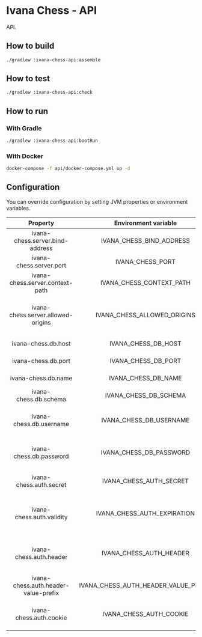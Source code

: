 # Ivana Chess - API

API.

## How to build

```bash
./gradlew :ivana-chess-api:assemble
```

## How to test

```bash
./gradlew :ivana-chess-api:check
```

## How to run

### With Gradle

```bash
./gradlew :ivana-chess-api:bootRun
```

### With Docker

```bash
docker-compose -f api/docker-compose.yml up -d
```

## Configuration

You can override configuration by setting JVM properties or environment variables.

|               Property               |         Environment variable         |                  Description                 |     Default value    |
|:------------------------------------:|:------------------------------------:|:--------------------------------------------:|:--------------------:|
|    ivana-chess.server.bind-address   |       IVANA_CHESS_BIND_ADDRESS       |              Server bind address             |        0.0.0.0       |
|        ivana-chess.server.port       |           IVANA_CHESS_PORT           |                  Server port                 |         8080         |
|    ivana-chess.server.context-path   |       IVANA_CHESS_CONTEXT_PATH       |                 Context path                 |           /          |
|  ivana-chess.server.allowed-origins  |      IVANA_CHESS_ALLOWED_ORIGINS     |    Coma-separated list of allowed origins    |           -          |
|          ivana-chess.db.host         |          IVANA_CHESS_DB_HOST         |               Host of database               |       127.0.0.1      |
|          ivana-chess.db.port         |          IVANA_CHESS_DB_PORT         |               Port of database               |         5432         |
|          ivana-chess.db.name         |          IVANA_CHESS_DB_NAME         |               Name of database               |     ivanachessapi    |
|         ivana-chess.db.schema        |         IVANA_CHESS_DB_SCHEMA        |                Name of schema                |        public        |
|        ivana-chess.db.username       |        IVANA_CHESS_DB_USERNAME       |     Username used to connect to database     |     ivanachessapi    |
|        ivana-chess.db.password       |        IVANA_CHESS_DB_PASSWORD       |     Password used to connect to database     |     ivanachessapi    |
|        ivana-chess.auth.secret       |        IVANA_CHESS_AUTH_SECRET       |          Secret used to generate JWT         |       changeit       |
|       ivana-chess.auth.validity      |      IVANA_CHESS_AUTH_EXPIRATION     | Number of seconds for which the JWT is valid |        604800        |
|        ivana-chess.auth.header       |        IVANA_CHESS_AUTH_HEADER       |        HTTP header which contains JWT        |     Authorization    |
| ivana-chess.auth.header-value-prefix | IVANA_CHESS_AUTH_HEADER_VALUE_PREFIX |           HTTP header value prefix           |        Bearer        |
|        ivana-chess.auth.cookie       |        IVANA_CHESS_AUTH_COOKIE       |        Name of cookie used to send JWT       | _ivana_chess_session |
